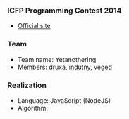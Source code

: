 ### ICFP Programming Contest 2014

 - [Official site](http://icfpcontest.org)

### Team
 - Team name: Yetanothering
 - Members: [druxa](https://github.com/druxa/), [indutny](https://github.com/indutny/), [veged](https://github.com/veged/)

### Realization
 - Language: JavaScript (NodeJS)
 - Algorithm:
